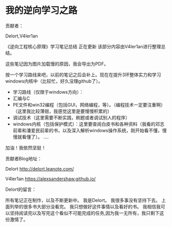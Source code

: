 # 我的逆向学习之路
贡献者：

Delort,V4ler1an 

《逆向工程核心原理》学习笔记总结 正在更新 该部分内容由V4ler1an进行整理总结。 

这些笔记因为图片加载慢的原因，我会导出为PDF。

按一个学习路线来吧，以前的笔记之后会补上。现在在提升3环整体实力和学习windows内核中（比较忙，好久没理github了）。

- 学习路线（仅限于windows方向）：
- 汇编与C
- PE文件和win32编程（包括GUI，网络编程，等）。（编程技术一定要注重啊）（这里我比较薄弱，我感觉这里是要慢慢积累的）
- 调试技术（这里需要不断实践，刷题或者调试别人的程序）
- windows内核（包括保护模式）：这里要查阅白皮书和各种资料（我看的邓志前辈和潘爱民前辈的书，以及深入解析windows操作系统，刚开始看不懂，慢慢就看懂了）。
   ....

加油！我依然坚挺！

贡献者Blog地址：

 Delort http://delort.leanote.com/

 V4ler1an https://alexsandershaw.github.io/

Delort的留言：

 所有笔记正在制作，以及不断更新中。 我是Delort。 我很多事没有坚持下去。 上面列举的很多书大部分没看完。 我只想做好这件事情以及看好的书。 我相信我可以坚持阅读完以及写完这个看似不可能完成的任务,因为我一无所有，我只剩下这份激情了。

